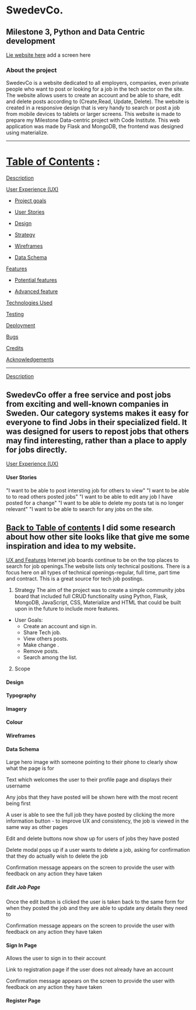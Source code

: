 # SwedevCo.

## Milestone 3, Python and Data Centric development

[Lie website here](https://swedevco.herokuapp.com/)
add a screen here

### About the project

SwedevCo is a website dedicated to all employers, companies, even private people who want to post or looking for a job in the tech sector on the site. The website allows users to create an account and be able to share, edit and delete posts according to (Create,Read, Update, Delete). The website is created in a responsive design that is very handy to search or post a job from mobile devices to tablets or larger screens.
This website is made to prepare my Milestone Data-centric project with Code Institute.
This web application was made by Flask and MongoDB, the frontend was designed using materialize.

___


# [Table of Contents](#Table-of-Contents) :

[Description](#Description)

[User Experience (UX)](#User-Experience-(UX))

   * [Project goals](#Project-goals)

   * [User Stories](#User-tories)

   * [Design](#Design)

   * [Strategy](#Strategy)

   * [Wireframes](#Wireframes)

   * [Data Schema](#Data-Schema)
     
[Features](#Features)
   * [Potential features](#Potential-features)

   * [Advanced feature](#Advanced-feature)

[Technologies Used](#Technologies-Used)

[Testing](#Testing)

[Deployment](#Deployment)

[Bugs](#Bugs)

[Credits](#Credits)

[Acknowledgements](#Acknowledgements)

---

[Description](#Description)

SwedevCo offer a free service and post jobs from exciting and well-known companies in Sweden. 
Our category systems makes it easy for everyone to find Jobs in their specialized field.
It was designed for users to repost jobs that others may find interesting, rather than a place to apply for jobs directly.
---

[User Experience (UX)](#User-Experience-(UX))

#### User Stories
####

"I want to be able to post intersting job for others to view"
"I want to be able to to read others posted jobs"
"I want to be able to edit any job I have posted for a change"
"I want to be able to delete my posts tat is no longer relevant"
"I want to be able to search for any jobs on the site.


[Back to Table of contents](#table-of-contents)
I did some research about how other site looks like that give me some inspiration and idea to my website. 
---
[UX and Features](UX_and_Features)
Internet job boards continue to be on the top places to search for job openings.The website lists only technical positions. There is a focus here on all types of technical openings-regular, full time, part time and contract. 
This is a great source for tech job postings. 


1. Strategy
The aim of the project was to create a simple community jobs board that included full CRUD functionality using Python, Flask, MongoDB, JavaScript, CSS, Materialize and HTML that could be built upon in the future to include more features.

* User Goals:
  * Create an account and sign in.
  * Share Tech job.
  * View others posts.
  * Make change .
  * Remove posts.
  * Search among the list.


2. Scope


#### Design
#### Typography
#### Imagery
#### Colour
#### Wireframes
#### Data Schema

Large hero image with someone pointing to their phone to clearly show what the page is for

Text which welcomes the user to their profile page and displays their username

Any jobs that they have posted will be shown here with the most recent being first

A user is able to see the full job they have posted by clicking the more information button - to improve UX and consistency, the job is viewed in the same way as other pages

Edit and delete buttons now show up for users of jobs they have posted

Delete modal pops up if a user wants to delete a job, asking for confirmation that they do actually wish to delete the job

Confirmation message appears on the screen to provide the user with feedback on any action they have taken

##### Edit Job Page

Once the edit button is clicked the user is taken back to the same form for when they posted the job and they are able to update any details they need to

Confirmation message appears on the screen to provide the user with feedback on any action they have taken

#### Sign In Page

Allows the user to sign in to their account

Link to registration page if the user does not already have an account

Confirmation message appears on the screen to provide the user with feedback on any action they have taken

#### Register Page

